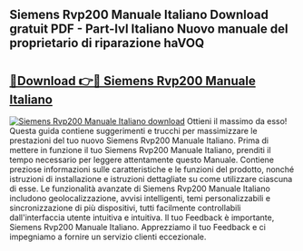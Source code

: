 ## Siemens Rvp200 Manuale Italiano Download gratuit PDF - Part-lvl Italiano Nuovo manuale del proprietario di riparazione haVOQ

# <h2><a href="http://dff3xn.blite.top/?on=Siemens+Rvp200+Manuale+Italiano">🔗Download 👉🔴 Siemens Rvp200 Manuale Italiano</a></h2>

[![Siemens Rvp200 Manuale Italiano download](https://i.imgur.com/lujVjoI.png)](http://dff3xn.blite.top/?on=Siemens+Rvp200+Manuale+Italiano)
Ottieni il massimo da esso! Questa guida contiene suggerimenti e trucchi per massimizzare le prestazioni del tuo nuovo Siemens Rvp200 Manuale Italiano. Prima di mettere in funzione il tuo Siemens Rvp200 Manuale Italiano, prenditi il tempo necessario per leggere attentamente questo Manuale. Contiene preziose informazioni sulle caratteristiche e le funzioni del prodotto, nonché istruzioni di installazione e istruzioni dettagliate su come utilizzare ciascuna di esse. Le funzionalità avanzate di Siemens Rvp200 Manuale Italiano includono geolocalizzazione, avvisi intelligenti, temi personalizzabili e sincronizzazione di più dispositivi, tutti facilmente controllabili dall'interfaccia utente intuitiva e intuitiva. Il tuo Feedback è importante, Siemens Rvp200 Manuale Italiano. Apprezziamo il tuo Feedback e ci impegniamo a fornire un servizio clienti eccezionale.
